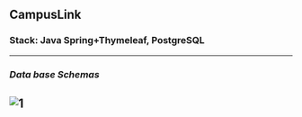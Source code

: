 ## CampusLink 

### Stack: Java Spring+Thymeleaf, PostgreSQL
--------
### ***Data base Schemas***
![1](/resources/static/images/dbShcemas.png)
--------

